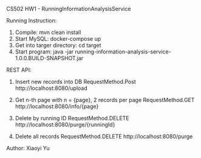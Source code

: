CS502 HW1 - RunningInformationAnalysisService

Running Instruction:
1. Compile:
	mvn clean install
2. Start MySQL:
	docker-compose up
3. Get into targer directory:
	cd target
4. Start program:
	java -jar running-information-analysis-service-1.0.0.BUILD-SNAPSHOT.jar

REST API:
1. Insert new records into DB
RequestMethod.Post
http://localhost:8080/upload

2. Get n-th page with n = {page}, 2 records per page
RequestMethod.GET
http://localhost:8080/info/{page}

3. Delete by running ID
RequestMethod.DELETE
http://localhost:8080/purge/{runningId}

4. Delete all records
RequestMethod.DELETE
http://localhost:8080/purge


Author: Xiaoyi Yu
